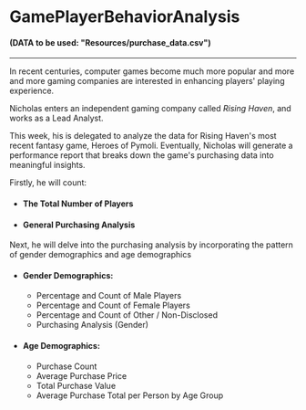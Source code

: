 # GamePlayerBehaviorAnalysis
#### (DATA to be used: "Resources/purchase_data.csv")
------------------------

In recent centuries, computer games become much more popular and more and more gaming companies are interested in enhancing players' playing experience. 

Nicholas enters an independent gaming company called *Rising Haven*, and works as a Lead Analyst.

This week, his is delegated to analyze the data for Rising Haven's most recent fantasy game, Heroes of Pymoli.
Eventually, Nicholas will generate a performance report that breaks down the game's purchasing data into meaningful insights.

Firstly, he will count: 
- #### The Total Number of Players
- #### General Purchasing Analysis

Next, he will delve into the purchasing analysis by incorporating the pattern of gender demographics and age demographics
- #### Gender Demographics: 
  - Percentage and Count of Male Players
  - Percentage and Count of Female Players
  - Percentage and Count of Other / Non-Disclosed
  - Purchasing Analysis (Gender)
- #### Age Demographics: 
  - Purchase Count
  - Average Purchase Price
  - Total Purchase Value
  - Average Purchase Total per Person by Age Group
